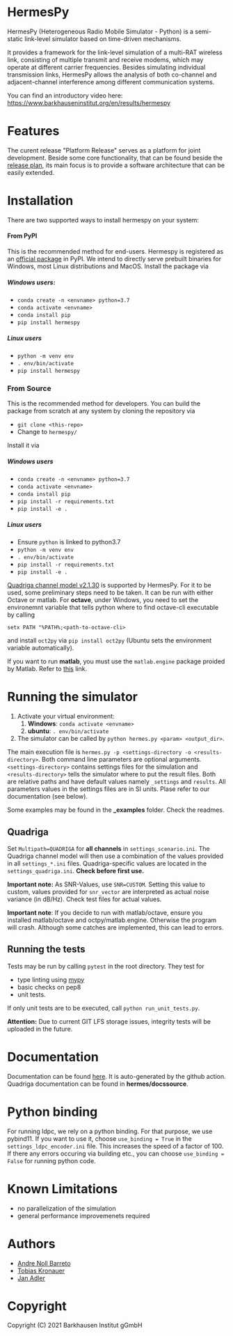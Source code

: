 # HermesPy
HermesPy (Heterogeneous Radio Mobile Simulator - Python) is a semi-static link-level simulator based on time-driven mechanisms.

It provides a framework for the link-level simulation of a multi-RAT wireless link, consisting of
multiple transmit and receive modems, which may operate at different carrier frequencies. Besides
simulating individual transmission links, HermesPy allows the analysis of both co-channel and
adjacent-channel interference among different communication systems.

You can find an introductory video here: https://www.barkhauseninstitut.org/en/results/hermespy

# Features

The curent release "Platform Release" serves as a platform for joint development. Beside some core functionality, that can be found beside the [release plan](FEATURES.md), its main focus is to provide a software architecture that can be easily extended.

# Installation
There are two supported ways to install hermespy on your system:

#### From PyPI
This is the recommended method for end-users.
Hermespy is registered as an [official package](https://pypi.org/project/hermespy/) in PyPI.
We intend to directly serve prebuilt binaries for Windows, most Linux distributions and MacOS.
Install the package via

##### Windows users:
- `conda create -n <envname> python=3.7`
- `conda activate <envname>`
- `conda install pip`
- `pip install hermespy`

##### Linux users
- `python -m venv env`
- `. env/bin/activate`
- `pip install hermespy`

### From Source
This is the recommended method for developers.
You can build the package from scratch at any system by cloning the repository via
- `git clone <this-repo>`
- Change to `hermespy/`

Install it via

##### Windows users
- `conda create -n <envname> python=3.7`
- `conda activate <envname>`
- `conda install pip`
- `pip install -r requirements.txt`
- `pip install -e .`

##### Linux users
- Ensure `python` is linked to python3.7
- `python -m venv env`
- `. env/bin/activate`
- `pip install -r requirements.txt`
- `pip install -e .`
 

[Quadriga channel model v2.1.30](https://quadriga-channel-model.de/) is supported by HermesPy.
For it to be used, some preliminary steps need to be taken. It can be run with either Octave or matlab. For **octave**, under Windows, you need to set the environemnt variable that tells python where to find octave-cli executable by calling

```
setx PATH "%PATH%;<path-to-octave-cli>
```

and install `oct2py` via `pip install oct2py` (Ubuntu sets the environment variable automatically).

If you want to run **matlab**, you must use the `matlab.engine` package proided by Matlab. Refer to [this](https://de.mathworks.com/help/matlab/matlab_external/install-the-matlab-engine-for-python.html) link.

# Running the simulator

1. Activate your virtual environment:
   1. **Windows**: `conda activate <envname>`
   2. **ubuntu**: `. env/bin/activate` 
2. The simulator can be called by `python hermes.py <param> <output_dir>`.

The main execution file is `hermes.py -p <settings-directory -o <results-directory>`. Both command line parameters are optional arguments. `<settings-directory>` contains settings files for the simulation and `<results-directory>` tells the simulator where to put the result files. Both are relative paths and have default values namely `_settings` and `results`. All parameters values in the settings files are in SI units. Plase refer to our documentation (see below).

Some examples may be found in the **_examples** folder. Check the readmes.

## Quadriga

Set `Multipath=QUADRIGA` for **all channels** in `settings_scenario.ini`. The Quadriga channel model will then use a combination of the values provided in all `settings_*.ini` files. Quadriga-specific values are located in the `settings_quadriga.ini`. **Check before first use.**

**Important note:** As SNR-Values, use `SNR=CUSTOM`. Setting this value to custom, values provided for `snr_vector` are interpreted as actual noise variance (in dB/Hz). Check test files for actual values.

**Important note**: If you decide to run with matlab/octave, ensure you installed matlab/octave and octpy/matlab.engine. Otherwise the program will crash. Although some catches are implemented, this can lead to errors.

## Running the tests

Tests may be run by calling `pytest` in the root directory. They test for

- type linting using [mypy](mypy.readthedocs.io/)
- basic checks on pep8
- unit tests.

If only unit tests are to be executed, call `python run_unit_tests.py`.

**Attention:** Due to current GIT LFS storage issues, integrity tests will be uploaded in the future.

# Documentation

Documentation can be found [here](https://barkhausen-institut.github.io/hermespy/index.html). It is auto-generated by the github action.
Quadriga documentation can be found in **hermes/docssource**.

# Python binding

For running ldpc, we rely on a python binding. For that purpose, we use pybind11.
If you want to use it, choose `use_binding = True` in the `settings_ldpc_encoder.ini` file. This increases the speed of a factor of 100. If there any errors occuring via building etc., you can choose `use_binding = False` for running python code.

# Known Limitations

- no parallelization of the simulation
- general performance improvemenets required

# Authors

* [Andre Noll Barreto](https://gitlab.com/anollba)
* [Tobias Kronauer](https://github.com/tokr-bit)
* [Jan Adler](https://github.com/adlerjan)

# Copyright
Copyright (C) 2021 Barkhausen Institut gGmbH

